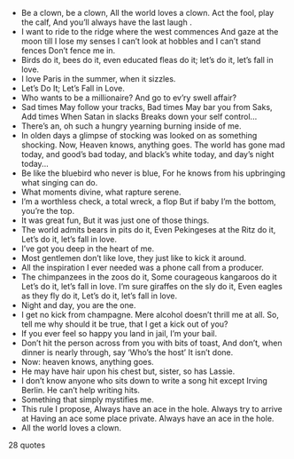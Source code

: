 - Be a clown, be a clown, All the world loves a clown. Act the fool, play the calf, And you’ll always have the last laugh .
 - I want to ride to the ridge where the west commences And gaze at the moon till I lose my senses I can’t look at hobbles and I can’t stand fences Don’t fence me in.
 - Birds do it, bees do it, even educated fleas do it; let’s do it, let’s fall in love.
 - I love Paris in the summer, when it sizzles.
 - Let’s Do It; Let’s Fall in Love.
 - Who wants to be a millionaire? And go to ev’ry swell affair?
 - Sad times May follow your tracks, Bad times May bar you from Saks, Add times When Satan in slacks Breaks down your self control...
 - There’s an, oh such a hungry yearning burning inside of me.
 - In olden days a glimpse of stocking was looked on as something shocking. Now, Heaven knows, anything goes. The world has gone mad today, and good’s bad today, and black’s white today, and day’s night today...
 - Be like the bluebird who never is blue, For he knows from his upbringing what singing can do.
 - What moments divine, what rapture serene.
 - I’m a worthless check, a total wreck, a flop But if baby I’m the bottom, you’re the top.
 - It was great fun, But it was just one of those things.
 - The world admits bears in pits do it, Even Pekingeses at the Ritz do it, Let’s do it, let’s fall in love.
 - I’ve got you deep in the heart of me.
 - Most gentlemen don’t like love, they just like to kick it around.
 - All the inspiration I ever needed was a phone call from a producer.
 - The chimpanzees in the zoos do it, Some courageous kangaroos do it Let’s do it, let’s fall in love. I’m sure giraffes on the sly do it, Even eagles as they fly do it, Let’s do it, let’s fall in love.
 - Night and day, you are the one.
 - I get no kick from champagne. Mere alcohol doesn’t thrill me at all. So, tell me why should it be true, that I get a kick out of you?
 - If you ever feel so happy you land in jail, I’m your bail.
 - Don’t hit the person across from you with bits of toast, And don’t, when dinner is nearly through, say ‘Who’s the host’ It isn’t done.
 - Now: heaven knows, anything goes.
 - He may have hair upon his chest but, sister, so has Lassie.
 - I don’t know anyone who sits down to write a song hit except Irving Berlin. He can’t help writing hits.
 - Something that simply mystifies me.
 - This rule I propose, Always have an ace in the hole. Always try to arrive at Having an ace some place private. Always have an ace in the hole.
 - All the world loves a clown.

28 quotes
